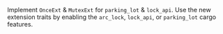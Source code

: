 Implement `OnceExt` & `MutexExt` for `parking_lot` & `lock_api`. Use the new extension traits by enabling the `arc_lock`, `lock_api`, or `parking_lot` cargo features.

